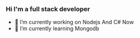 ### Hi I'm a full stack developer 

- 🔭 I’m currently working on Nodejs And C# Now
- 🌱 I’m currently learning Mongodb




<!--->
